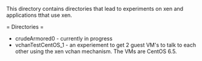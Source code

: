This directory contains directories that lead to experiments on xen and applications tthat use xen.

= Directories =
* crudeArmored0 - currently in progress
* vchanTestCentOS_1 - an experiement to get 2 guest VM's to talk to each other using the xen vchan mechanism. The VMs are CentOS 6.5.
